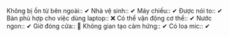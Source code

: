 Không bị ồn từ bên ngoài:: ✔
Nhà vệ sinh:: ✔
Máy chiếu:: ✔
Được nói to:: ✔
Bàn phù hợp cho việc dùng laptop:: ❌
Có thể vận động cơ thể:: ✔
Nước ngon:: ✔
Giờ đóng cửa:: 🤡
Không gian tạo cảm hứng:: ✔
Có loa mic:: ✔
